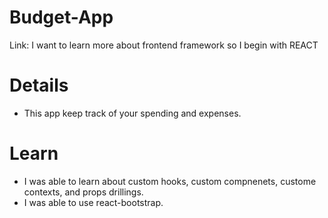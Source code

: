 # Budget-App
Link: 
I want to learn more about frontend framework so I begin with REACT

# Details
*  This app keep track of your spending and expenses.

# Learn
*  I was able to learn about custom hooks, custom compnenets, custome contexts, and props drillings.  
*  I was able to use react-bootstrap.  

